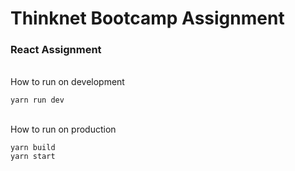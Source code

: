 # Thinknet Bootcamp Assignment
### React Assignment
<br>
How to run on development

```
yarn run dev
```

<br>
How to run on production

```
yarn build
yarn start
```